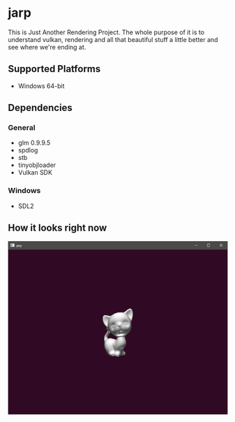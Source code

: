 # jarp

This is Just Another Rendering Project. The whole purpose of it is to understand vulkan, rendering and all that beautiful stuff a little better and see where we're ending at.

## Supported Platforms

- Windows 64-bit

## Dependencies
### General

- glm 0.9.9.5
- spdlog
- stb
- tinyobjloader
- Vulkan SDK

### Windows

- SDL2

## How it looks right now

![image](Screenshots/Application.PNG)

